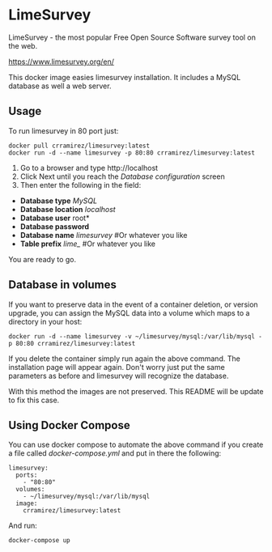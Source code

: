 LimeSurvey
==========

LimeSurvey - the most popular
Free Open Source Software survey tool on the web.

https://www.limesurvey.org/en/

This docker image easies limesurvey installation. It includes a MySQL database as well a web server.

## Usage

To run limesurvey in 80 port just:

    docker pull crramirez/limesurvey:latest
    docker run -d --name limesurvey -p 80:80 crramirez/limesurvey:latest

1. Go to a browser and type http://localhost
2. Click Next until you reach the *Database configuration* screen
3. Then enter the following in the field:
  - **Database type** *MySQL*
  - **Database location** *localhost*
  - **Database user** root*
  - **Database password**
  - **Database name** *limesurvey* #Or whatever you like
  - **Table prefix** *lime_* #Or whatever you like

You are ready to go.

## Database in volumes

If you want to preserve data in the event of a container deletion, or version upgrade, you can assign the MySQL data into a volume which maps to a directory in your host:

    docker run -d --name limesurvey -v ~/limesurvey/mysql:/var/lib/mysql -p 80:80 crramirez/limesurvey:latest
    
If you delete the container simply run again the above command. The installation page will appear again. Don't worry just put the same parameters as before and limesurvey will recognize the database.

With this method the images are not preserved. This README will be update to fix this case.

## Using Docker Compose

You can use docker compose to automate the above command if you create a file called *docker-compose.yml* and put in there the following:

    limesurvey:
      ports:
        - "80:80"
      volumes:
        - ~/limesurvey/mysql:/var/lib/mysql
      image:
        crramirez/limesurvey:latest

And run:

    docker-compose up

